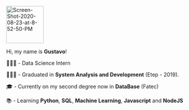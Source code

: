 
<p align="left">
  <img src="https://i.ibb.co/cNwc1x7/aaaaa1.png" alt="Screen-Shot-2020-08-23-at-8-52-50-PM" border="0" width="100">
</p>

Hi, my name is **Gustavo**!

👨🏻‍💻 - Data Science Intern

👨🏻‍🎓 - Graduated in **System Analysis and Development** (Etep - 2019).

🎓 - Currently on my second degree now in **DataBase** (Fatec)

📚 - Learning **Python**, **SQL**, **Machine Learning**, **Javascript** and **NodeJS** 

